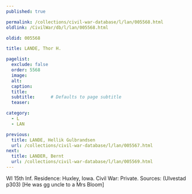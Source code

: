 ```yaml
---
published: true

permalink: /collections/civil-war-database/l/lan/005568.html
oldlink: /CivilWar/db/l/lan/005568.html

oldid: 005568

title: LANDE, Thor H.

pagelist:
  exclude: false
  order: 5568
  image: 
  alt:
  caption:
  title:
  subtitle:      # Defaults to page subtitle
  teaser:

category: 
  - L 
  - LAN

previous:
  title: LANDE, Hellik Gulbrandsen
  url: /collections/civil-war-database/l/lan/005567.html  
next:
  title: LANDER, Bernt
  url: /collections/civil-war-database/l/lan/005569.html   
---
```

WI 15th Inf. Residence: Huxley, Iowa. Civil War: Private. Sources: (Ulvestad p303) [He was gg uncle to a Mrs Bloom]